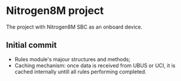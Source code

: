 # Nitrogen8M project

The project with Nitrogen8M SBC as an onboard device.

## Initial commit

* Rules module's majour structures and methods;
* Caching mechanism: once data is received from UBUS or UCI, it is cached internally untill all rules performing completed.

